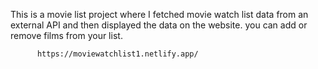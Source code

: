 This is a movie list project where I fetched movie watch list data from an external API and then displayed the data on the website. you can add or remove films from your list.                                                 
                   
          https://moviewatchlist1.netlify.app/     
 
